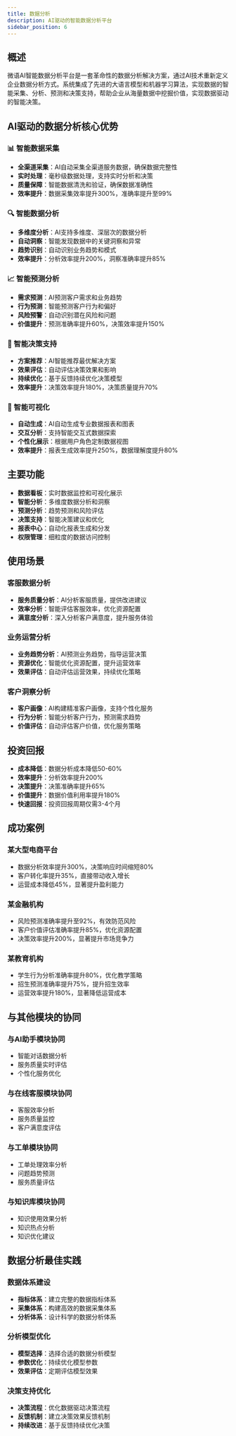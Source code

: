 ```yaml
---
title: 数据分析
description: AI驱动的智能数据分析平台
sidebar_position: 6
---
```


## 概述

微语AI智能数据分析平台是一套革命性的数据分析解决方案，通过AI技术重新定义企业数据分析方式。系统集成了先进的大语言模型和机器学习算法，实现数据的智能采集、分析、预测和决策支持，帮助企业从海量数据中挖掘价值，实现数据驱动的智能决策。

## AI驱动的数据分析核心优势

### 📊 智能数据采集

- **全渠道采集**：AI自动采集全渠道服务数据，确保数据完整性
- **实时处理**：毫秒级数据处理，支持实时分析和决策
- **质量保障**：智能数据清洗和验证，确保数据准确性
- **效率提升**：数据采集效率提升300%，准确率提升至99%

### 🔍 智能数据分析

- **多维度分析**：AI支持多维度、深层次的数据分析
- **自动洞察**：智能发现数据中的关键洞察和异常
- **趋势识别**：自动识别业务趋势和模式
- **效率提升**：分析效率提升200%，洞察准确率提升85%

### 📈 智能预测分析

- **需求预测**：AI预测客户需求和业务趋势
- **行为预测**：智能预测客户行为和偏好
- **风险预警**：自动识别潜在风险和问题
- **价值提升**：预测准确率提升60%，决策效率提升150%

### 🎯 智能决策支持

- **方案推荐**：AI智能推荐最优解决方案
- **效果评估**：自动评估决策效果和影响
- **持续优化**：基于反馈持续优化决策模型
- **效率提升**：决策效率提升180%，决策质量提升70%

### 📱 智能可视化

- **自动生成**：AI自动生成专业数据报表和图表
- **交互分析**：支持智能交互式数据探索
- **个性化展示**：根据用户角色定制数据视图
- **效率提升**：报表生成效率提升250%，数据理解度提升80%

## 主要功能

- **数据看板**：实时数据监控和可视化展示
- **智能分析**：多维度数据分析和洞察
- **预测分析**：趋势预测和风险评估
- **决策支持**：智能决策建议和优化
- **报表中心**：自动化报表生成和分发
- **权限管理**：细粒度的数据访问控制

## 使用场景

### 客服数据分析
- **服务质量分析**：AI分析客服质量，提供改进建议
- **效率分析**：智能评估客服效率，优化资源配置
- **满意度分析**：深入分析客户满意度，提升服务体验

### 业务运营分析
- **业务趋势分析**：AI预测业务趋势，指导运营决策
- **资源优化**：智能优化资源配置，提升运营效率
- **效果评估**：自动评估运营效果，持续优化策略

### 客户洞察分析
- **客户画像**：AI构建精准客户画像，支持个性化服务
- **行为分析**：智能分析客户行为，预测需求趋势
- **价值评估**：自动评估客户价值，优化服务策略

## 投资回报

- **成本降低**：数据分析成本降低50-60%
- **效率提升**：分析效率提升200%
- **决策提升**：决策准确率提升65%
- **价值提升**：数据价值利用率提升180%
- **快速回报**：投资回报周期仅需3-4个月

## 成功案例

### 某大型电商平台
- 数据分析效率提升300%，决策响应时间缩短80%
- 客户转化率提升35%，直接带动收入增长
- 运营成本降低45%，显著提升盈利能力

### 某金融机构
- 风险预测准确率提升至92%，有效防范风险
- 客户价值评估准确率提升85%，优化资源配置
- 决策效率提升200%，显著提升市场竞争力

### 某教育机构
- 学生行为分析准确率提升80%，优化教学策略
- 招生预测准确率提升75%，提升招生效率
- 运营效率提升180%，显著降低运营成本

## 与其他模块的协同

### 与AI助手模块协同
- 智能对话数据分析
- 服务质量实时评估
- 个性化服务优化

### 与在线客服模块协同
- 客服效率分析
- 服务质量监控
- 客户满意度评估

### 与工单模块协同
- 工单处理效率分析
- 问题趋势预测
- 服务质量评估

### 与知识库模块协同
- 知识使用效果分析
- 知识热点分析
- 知识优化建议

## 数据分析最佳实践

### 数据体系建设
- **指标体系**：建立完整的数据指标体系
- **采集体系**：构建高效的数据采集体系
- **分析体系**：设计科学的数据分析体系

### 分析模型优化
- **模型选择**：选择合适的数据分析模型
- **参数优化**：持续优化模型参数
- **效果评估**：定期评估模型效果

### 决策支持优化
- **决策流程**：优化数据驱动决策流程
- **反馈机制**：建立决策效果反馈机制
- **持续改进**：基于反馈持续优化决策 